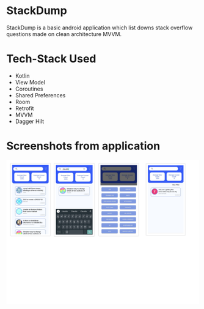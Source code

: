# StackDump

StackDump is a basic android application which list downs stack overflow questions made on clean architecture MVVM.


# Tech-Stack Used

- Kotlin
- View Model
- Coroutines
- Shared Preferences
- Room
- Retrofit
- MVVM
- Dagger Hilt


# Screenshots from application

![Preview](https://github.com/prashantprem/flobiz_assignment/blob/master/preview_collage.png "Preview-1")
